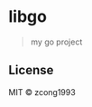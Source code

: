 # libgo
<!--
[![Go Report Card](https://goreportcard.com/badge/github.com/zcong1993/libgo)](https://goreportcard.com/report/github.com/zcong1993/libgo)
-->

> my go project

## License

MIT &copy; zcong1993
